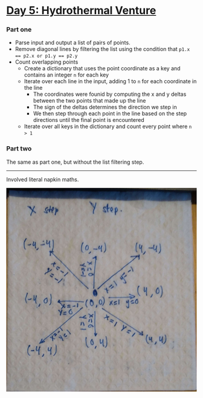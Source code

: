 # [Day 5: Hydrothermal Venture](https://adventofcode.com/2021/day/5)

### Part one

* Parse input and output a list of pairs of points.
* Remove diagonal lines by filtering the list using the condition that `p1.x == p2.x or p1.y == p2.y`
* Count overlapping points
    * Create a dictionary that uses the point coordinate as a key and contains an integer `n` for each key
    * Iterate over each line in the input, adding 1 to `n` for each coordinate in the line
        * The coordinates were founid by computing the x and y deltas between the two points that made up the line
        * The sign of the deltas determines the direction we step in
        * We then step through each point in the line based on the step directions until the final point is encountered
    * Iterate over all keys in the dictionary and count every point where `n > 1`

### Part two

The same as part one, but without the list filtering step.

---

Involved literal napkin maths.

![napkin math](napkinmath.jpg)
